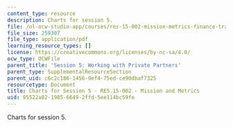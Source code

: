 ```yaml
---
content_type: resource
description: Charts for session 5.
file: /ol-ocw-studio-app/courses/res-15-002-mission-metrics-finance-training-for-federal-credit-program-professionals-summer-2016/95522a82198566492ffd5ee114bc59fe_MITRES15-002SUM16_CHARTS_Session_5.pdf
file_size: 259307
file_type: application/pdf
learning_resource_types: []
license: https://creativecommons.org/licenses/by-nc-sa/4.0/
ocw_type: OCWFile
parent_title: 'Session 5: Working with Private Partners'
parent_type: SupplementalResourceSection
parent_uid: c6c2c186-1456-9ef4-75ed-ce90dbaf7325
resourcetype: Document
title: Charts for Session 5 - RES.15-002 - Mission and Metrics
uid: 95522a82-1985-6649-2ffd-5ee114bc59fe
---
```

Charts for session 5.